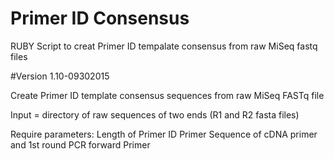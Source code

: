 # Primer ID Consensus
RUBY Script to creat Primer ID tempalate consensus  from raw MiSeq fastq files

#Version 1.10-09302015

Create Primer ID template consensus sequences from raw MiSeq FASTq file

Input = directory of raw sequences of two ends (R1 and R2 fasta files)

Require parameters:
  Length of Primer ID
  Primer Sequence of cDNA primer and 1st round PCR forward Primer
